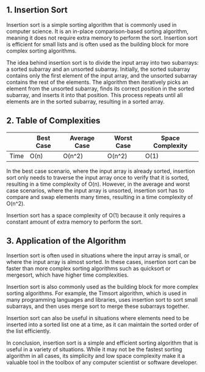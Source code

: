 ## 1. Insertion Sort

Insertion sort is a simple sorting algorithm that is commonly used in computer science. It is an in-place comparison-based sorting algorithm, meaning it does not require extra memory to perform the sort. Insertion sort is efficient for small lists and is often used as the building block for more complex sorting algorithms.

The idea behind insertion sort is to divide the input array into two subarrays: a sorted subarray and an unsorted subarray. Initially, the sorted subarray contains only the first element of the input array, and the unsorted subarray contains the rest of the elements. The algorithm then iteratively picks an element from the unsorted subarray, finds its correct position in the sorted subarray, and inserts it into that position. This process repeats until all elements are in the sorted subarray, resulting in a sorted array.

## 2. Table of Complexities

|      | Best Case | Average Case | Worst Case | Space Complexity |
| ---- | --------- | ------------ | ---------- | ---------------- |
| Time | O(n)      | O(n^2)       | O(n^2)     | O(1)             |

In the best case scenario, where the input array is already sorted, insertion sort only needs to traverse the input array once to verify that it is sorted, resulting in a time complexity of O(n). However, in the average and worst case scenarios, where the input array is unsorted, insertion sort has to compare and swap elements many times, resulting in a time complexity of O(n^2).

Insertion sort has a space complexity of O(1) because it only requires a constant amount of extra memory to perform the sort.

## 3. Application of the Algorithm

Insertion sort is often used in situations where the input array is small, or where the input array is almost sorted. In these cases, insertion sort can be faster than more complex sorting algorithms such as quicksort or mergesort, which have higher time complexities.

Insertion sort is also commonly used as the building block for more complex sorting algorithms. For example, the Timsort algorithm, which is used in many programming languages and libraries, uses insertion sort to sort small subarrays, and then uses merge sort to merge these subarrays together.

Insertion sort can also be useful in situations where elements need to be inserted into a sorted list one at a time, as it can maintain the sorted order of the list efficiently.

In conclusion, insertion sort is a simple and efficient sorting algorithm that is useful in a variety of situations. While it may not be the fastest sorting algorithm in all cases, its simplicity and low space complexity make it a valuable tool in the toolbox of any computer scientist or software developer.
